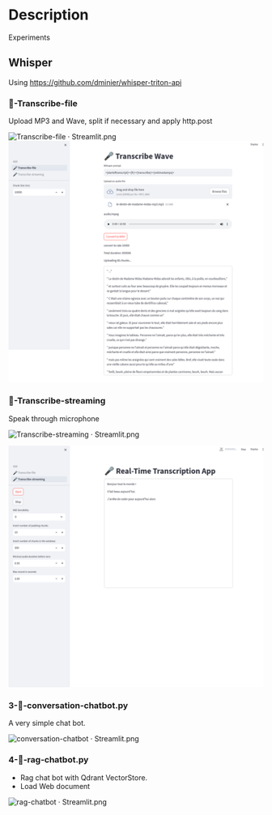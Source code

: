 # Description

Experiments 

## Whisper

Using  https://github.com/dminier/whisper-triton-api

### 🎤-Transcribe-file

Upload MP3 and Wave, split if necessary and apply http.post

![Transcribe-file · Streamlit.png](docs%2FTranscribe-file%20%C2%B7%20Streamlit.png)
!["screen"](docs/transcribe-wave.png)

### 🎤-Transcribe-streaming

Speak through microphone

![Transcribe-streaming · Streamlit.png](docs%2FTranscribe-streaming%20%C2%B7%20Streamlit.png)

!["screen"](docs/transcribe-streaming.png)

### 3-🤖-conversation-chatbot.py

A very simple chat bot.

![conversation-chatbot · Streamlit.png](docs%2Fconversation-chatbot%20%C2%B7%20Streamlit.png)
### 4-📑-rag-chatbot.py

* Rag chat bot with Qdrant VectorStore.
* Load Web document 

![rag-chatbot · Streamlit.png](docs%2Frag-chatbot%20%C2%B7%20Streamlit.png)